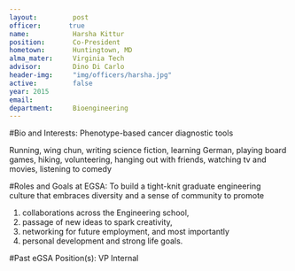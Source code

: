 ```yaml
---
layout:     	post
officer:       true
name:      		Harsha Kittur
position: 		Co-President
hometown: 		Huntingtown, MD
alma_mater: 	Virginia Tech
advisor: 		Dino Di Carlo
header-img: 	"img/officers/harsha.jpg"
active: 		false
year: 2015
email: 			
department: 	Bioengineering
---
```


#Bio and Interests:
Phenotype-based cancer diagnostic tools

Running, wing chun, writing science fiction, learning German, playing board games, hiking, volunteering, hanging out with friends, watching tv and movies, listening to comedy

#Roles and Goals at EGSA:
To build a tight-knit graduate engineering culture that embraces diversity and a sense of community to promote 

1. collaborations across the Engineering school, 
2. passage of new ideas to spark creativity, 
3. networking for future employment, and most importantly
4. personal development and strong life goals.

#Past eGSA Position(s):
VP Internal

